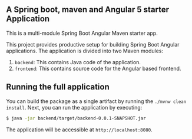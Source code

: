 ## A Spring boot, maven and Angular 5 starter Application

This is a multi-module Spring Boot Angular Maven starter app.

This project provides productive setup for building Spring Boot Angular applications. The application is divided into two Maven modules:

1. `backend`: This contains Java code of the application.
2. `frontend`: This contains source code for the Angular based frontend.

## Running the full application

You can build the package as a single artifact by running the `./mvnw clean install`.
Next, you can run the application by executing:

```bash
$ java -jar backend/target/backend-0.0.1-SNAPSHOT.jar 
```

The application will be accessible at `http://localhost:8080`. 
